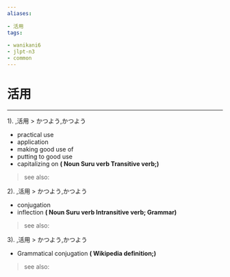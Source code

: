 ```yaml
---
aliases:
    
- 活用
tags:
    
- wanikani6
- jlpt-n3
- common
---
```


# 活用
---
1).
,活用 > かつよう,かつよう

- practical use
- application
- making good use of
- putting to good use
- capitalizing on
**( Noun Suru verb Transitive verb;)**
> see also: 
            
2).
,活用 > かつよう,かつよう

- conjugation
- inflection
**( Noun Suru verb Intransitive verb; Grammar)**
> see also: 
            
3).
,活用 > かつよう,かつよう

- Grammatical conjugation
**( Wikipedia definition;)**
> see also: 
            
